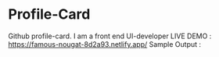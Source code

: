 # Profile-Card
Github profile-card.
I am a front end UI-developer
LIVE DEMO : https://famous-nougat-8d2a93.netlify.app/
Sample Output : 
